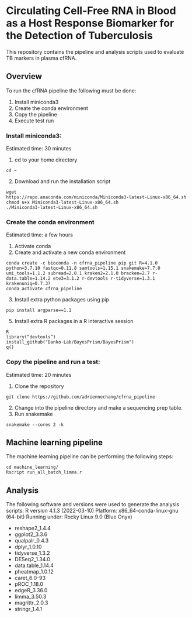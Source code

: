 # Circulating Cell-Free RNA in Blood as a Host Response Biomarker for the Detection of Tuberculosis

This repository contains the pipeline and analysis scripts used to evaluate TB markers in plasma cfRNA.

## Overview
To run the cfRNA pipeline the following must be done:
1. Install miniconda3
2. Create the conda environment
3. Copy the pipeline
4. Execute test run

### Install miniconda3:
Estimated time: 30 minutes

1. cd to your home directory
```
cd ~
```
2. Download and run the installation script
```
wget
https://repo.anaconda.com/miniconda/Miniconda3-latest-Linux-x86_64.sh
chmod u+x Miniconda3-latest-Linux-x86_64.sh
./Miniconda3-latest-Linux-x86_64.sh
 ```
### Create the conda environment
Estimated time: a few hours
1. Activate conda
2. Create and activate a new conda environment
```
conda create -c bioconda -n cfrna_pipeline pip git R=4.1.0 python=3.7.10 fastqc=0.11.8 samtools=1.15.1 snakemake=7.7.0 umi_tools=1.1.2 subread=2.0.1 kraken2=2.1.0 bracken=2.7 r-data.table=1.14.2 ete3=3.1.2 r-devtools r-tidyverse=1.3.1
krakenuniq=0.7.3?
conda activate cfrna_pipeline
``` 
3. Install extra python packages using pip
```
pip install argparse==1.1
```
5. Install extra R packages in a R interactive session
```
R
library(“devtools”)
install_github("Danko-Lab/BayesPrism/BayesPrism")
q()
```

### Copy the pipeline and run a test:
Estimated time: 20 minutes 
1. Clone the repository
```
git clone https://github.com/adriennechang/cfrna_pipeline
```
2. Change into the pipeline directory and make a sequencing prep table.
3. Run snakemake
```
snakemake --cores 2 -k
```

## Machine learning pipeline
The machine learning pipeline can be performing the following steps:
```
cd machine_learning/
Rscript run_all_batch_limma.r
```

## Analysis
The following software and versions were used to generate the analysis scripts:
R version 4.1.3 (2022-03-10)
Platform: x86_64-conda-linux-gnu (64-bit)
Running under: Rocky Linux 9.0 (Blue Onyx)

- reshape2_1.4.4
- ggplot2_3.3.6 
- qualpalr_0.4.3
- dplyr_1.0.10 
- tidyverse_1.3.2
- DESeq2_1.34.0 
- data.table_1.14.4
- pheatmap_1.0.12
- caret_6.0-93
- pROC_1.18.0
- edgeR_3.36.0
- limma_3.50.3 
- magrittr_2.0.3
- stringr_1.4.1 


